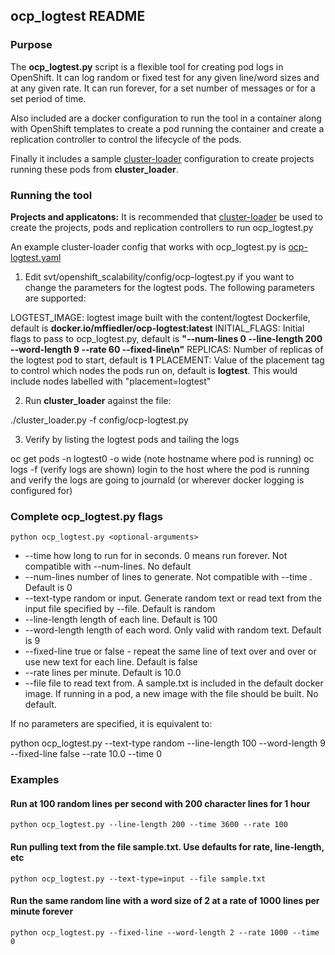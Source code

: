 ## ocp_logtest README

### Purpose 
The **ocp_logtest.py** script is a flexible tool for creating pod logs in OpenShift.  It can log random or fixed test for any given line/word sizes and at any given rate.  It can run forever, for a set number of messages or for a set period of time.

Also included are a docker configuration to run the tool in a container along with OpenShift templates to create a pod running the container and create a replication controller to control the lifecycle of the pods.

Finally it includes a sample [cluster-loader](https://github.com/openshift/svt/blob/master/openshift_scalability/README.md) configuration to create projects running these pods from **cluster_loader**.


### Running the tool

**Projects and applicatons:**  It is recommended that [cluster-loader](https://github.com/openshift/svt/blob/master/openshift_scalability/README.md) be used to create the projects, pods and replication controllers to run ocp_logtest.py  

An example cluster-loader config that works with ocp_logtest.py is [ocp-logtest.yaml](https://github.com/openshift/svt/blob/master/openshift_scalability/config/ocp-logtest.yaml)

1. Edit svt/openshift_scalability/config/ocp-logtest.py if you want to change the parameters for the logtest pods.  The following parameters are supported:

LOGTEST_IMAGE:  logtest image built with the content/logtest Dockerfile, default is **docker.io/mffiedler/ocp-logtest:latest**
INITIAL_FLAGS:  Initial flags to pass to ocp_logtest.py, default is **"--num-lines 0 --line-length 200 --word-length 9 --rate 60 --fixed-line\n"**
REPLICAS:  Number of replicas of the logtest pod to start, default is **1**
PLACEMENT: Value of the placement tag to control which nodes the pods run on, default is **logtest**.  This would include nodes labelled with "placement=logtest"

2. Run **cluster_loader** against the file:

./cluster_loader.py -f config/ocp-logtest.py

3. Verify by listing the logtest pods and tailing the logs

oc get pods -n logtest0 -o wide (note hostname where pod is running)
oc logs -f <podname> (verify logs are shown)
login to the host where the pod is running and verify the logs are going to journald (or wherever docker logging is configured for)

### Complete ocp_logtest.py flags 

```python ocp_logtest.py <optional-arguments>```

- --time how long to run for in seconds.  0 means run forever.  Not compatible with --num-lines.  No default
- --num-lines number of lines to generate.  Not compatible with --time .  Default is 0
- --text-type random or input.   Generate random text or read text from the input file specified by --file.  Default is random
- --line-length length of each line. Default is 100
- --word-length length of each word.  Only valid with random text. Default is 9
- --fixed-line true or false - repeat the same line of text over and over or use new text for each line. Default is false
- --rate lines per minute. Default is 10.0
- --file file to read text from.  A sample.txt is included in the default docker image.  If running in a pod, a new image with the file should be built. No default.

If no parameters are specified, it is equivalent to:

python ocp_logtest.py --text-type random --line-length 100 --word-length 9 --fixed-line false --rate 10.0 --time 0

### Examples

#### Run at 100 random lines per second with 200 character lines for 1 hour

```python ocp_logtest.py --line-length 200 --time 3600 --rate 100 ```

#### Run pulling text from the file sample.txt.  Use defaults for rate, line-length, etc

```python ocp_logtest.py --text-type=input --file sample.txt```

#### Run the same random line with a word size of 2 at a rate of 1000 lines per minute forever

```python ocp_logtest.py --fixed-line --word-length 2 --rate 1000 --time 0```


